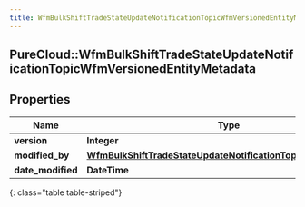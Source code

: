 ```yaml
---
title: WfmBulkShiftTradeStateUpdateNotificationTopicWfmVersionedEntityMetadata
---
```

## PureCloud::WfmBulkShiftTradeStateUpdateNotificationTopicWfmVersionedEntityMetadata

## Properties

|Name | Type | Description | Notes|
|------------ | ------------- | ------------- | -------------|
| **version** | **Integer** |  | [optional] |
| **modified_by** | [**WfmBulkShiftTradeStateUpdateNotificationTopicUserReference**](WfmBulkShiftTradeStateUpdateNotificationTopicUserReference.html) |  | [optional] |
| **date_modified** | **DateTime** |  | [optional] |
{: class="table table-striped"}


